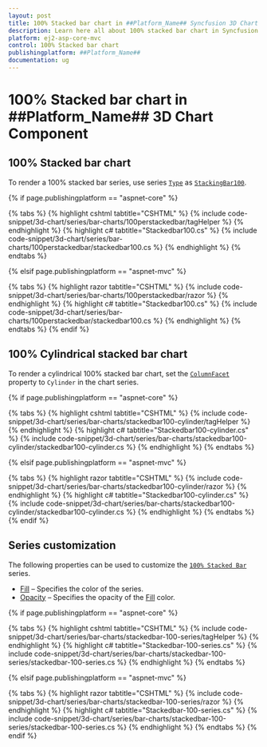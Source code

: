 ```yaml
---
layout: post
title: 100% Stacked bar chart in ##Platform_Name## Syncfusion 3D Chart Component
description: Learn here all about 100% stacked bar chart in Syncfusion ##Platform_Name## 3D Chart component of Syncfusion Essential JS 2 and more.
platform: ej2-asp-core-mvc
control: 100% Stacked bar chart
publishingplatform: ##Platform_Name##
documentation: ug
---
```



# 100% Stacked bar chart in ##Platform_Name## 3D Chart Component

## 100% Stacked bar chart

To render a 100% stacked bar series, use series [`Type`](https://help.syncfusion.com/cr/aspnetmvc-js2/Syncfusion.EJ2.Charts.Chart3DSeries.html#Syncfusion_EJ2_Charts_Chart3DSeries_Type) as [`StackingBar100`](https://help.syncfusion.com/cr/aspnetmvc-js2/Syncfusion.EJ2.Charts.Chart3DSeriesType.html#Syncfusion_EJ2_Charts_Chart3DSeriesType_StackingBar100).

{% if page.publishingplatform == "aspnet-core" %}

{% tabs %}
{% highlight cshtml tabtitle="CSHTML" %}
{% include code-snippet/3d-chart/series/bar-charts/100perstackedbar/tagHelper %}
{% endhighlight %}
{% highlight c# tabtitle="Stackedbar100.cs" %}
{% include code-snippet/3d-chart/series/bar-charts/100perstackedbar/stackedbar100.cs %}
{% endhighlight %}
{% endtabs %}

{% elsif page.publishingplatform == "aspnet-mvc" %}

{% tabs %}
{% highlight razor tabtitle="CSHTML" %}
{% include code-snippet/3d-chart/series/bar-charts/100perstackedbar/razor %}
{% endhighlight %}
{% highlight c# tabtitle="Stackedbar100.cs" %}
{% include code-snippet/3d-chart/series/bar-charts/100perstackedbar/stackedbar100.cs %}
{% endhighlight %}
{% endtabs %}
{% endif %}



## 100% Cylindrical stacked bar chart

To render a cylindrical 100% stacked bar chart, set the [`ColumnFacet`](https://help.syncfusion.com/cr/aspnetmvc-js2/Syncfusion.EJ2.Charts.Chart3DSeries.html#Syncfusion_EJ2_Charts_Chart3DSeries_ColumnFacet) property to `Cylinder` in the chart series.

{% if page.publishingplatform == "aspnet-core" %}

{% tabs %}
{% highlight cshtml tabtitle="CSHTML" %}
{% include code-snippet/3d-chart/series/bar-charts/stackedbar100-cylinder/tagHelper %}
{% endhighlight %}
{% highlight c# tabtitle="Stackedbar100-cylinder.cs" %}
{% include code-snippet/3d-chart/series/bar-charts/stackedbar100-cylinder/stackedbar100-cylinder.cs %}
{% endhighlight %}
{% endtabs %}

{% elsif page.publishingplatform == "aspnet-mvc" %}

{% tabs %}
{% highlight razor tabtitle="CSHTML" %}
{% include code-snippet/3d-chart/series/bar-charts/stackedbar100-cylinder/razor %}
{% endhighlight %}
{% highlight c# tabtitle="Stackedbar100-cylinder.cs" %}
{% include code-snippet/3d-chart/series/bar-charts/stackedbar100-cylinder/stackedbar100-cylinder.cs %}
{% endhighlight %}
{% endtabs %}
{% endif %}



## Series customization

The following properties can be used to customize the [`100% Stacked Bar`](https://help.syncfusion.com/cr/aspnetmvc-js2/Syncfusion.EJ2.Charts.Chart3DSeriesType.html#Syncfusion_EJ2_Charts_Chart3DSeriesType_StackingBar100) series.

* [Fill](https://help.syncfusion.com/cr/aspnetmvc-js2/Syncfusion.EJ2.Charts.Chart3DSeries.html#Syncfusion_EJ2_Charts_Chart3DSeries_Fill) – Specifies the color of the series.
* [Opacity](https://help.syncfusion.com/cr/aspnetmvc-js2/Syncfusion.EJ2.Charts.Chart3DSeries.html#Syncfusion_EJ2_Charts_Chart3DSeries_Opacity) – Specifies the opacity of the [Fill](https://help.syncfusion.com/cr/aspnetmvc-js2/Syncfusion.EJ2.Charts.Chart3DSeries.html#Syncfusion_EJ2_Charts_Chart3DSeries_Fill) color.

{% if page.publishingplatform == "aspnet-core" %}

{% tabs %}
{% highlight cshtml tabtitle="CSHTML" %}
{% include code-snippet/3d-chart/series/bar-charts/stackedbar-100-series/tagHelper %}
{% endhighlight %}
{% highlight c# tabtitle="Stackedbar-100-series.cs" %}
{% include code-snippet/3d-chart/series/bar-charts/stackedbar-100-series/stackedbar-100-series.cs %}
{% endhighlight %}
{% endtabs %}

{% elsif page.publishingplatform == "aspnet-mvc" %}

{% tabs %}
{% highlight razor tabtitle="CSHTML" %}
{% include code-snippet/3d-chart/series/bar-charts/stackedbar-100-series/razor %}
{% endhighlight %}
{% highlight c# tabtitle="Stackedbar-100-series.cs" %}
{% include code-snippet/3d-chart/series/bar-charts/stackedbar-100-series/stackedbar-100-series.cs %}
{% endhighlight %}
{% endtabs %}
{% endif %}


